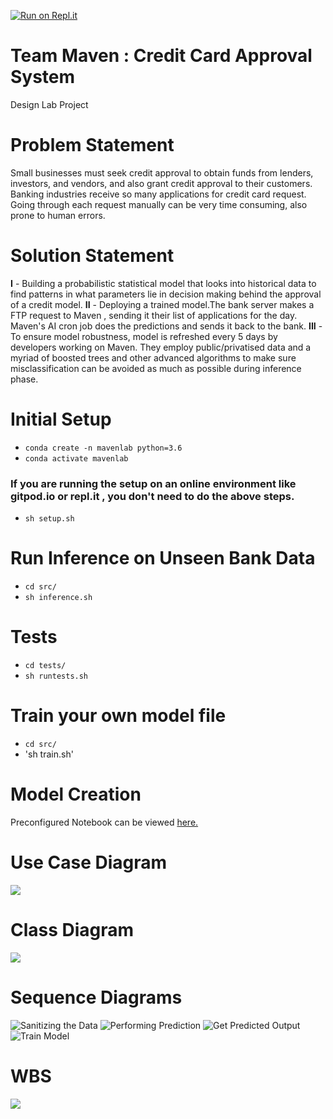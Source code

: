 [![Run on Repl.it](https://repl.it/badge/github/ucalyptus/DesignLabProject)](https://repl.it/github/ucalyptus/DesignLabProject)
# Team Maven : Credit Card Approval System
Design Lab Project 
# Problem Statement
Small businesses must seek credit approval to obtain funds from lenders, investors, and vendors, and also grant credit approval to their customers. Banking industries receive so many applications for credit card request. Going through each request manually can be very time consuming, also prone to human errors. 
# Solution Statement
**I** - Building a probabilistic statistical model that looks into historical data to find patterns in what parameters lie in decision making behind the approval of a credit model.
**II** - Deploying a trained model.The bank server makes a FTP request to Maven , sending it their list of applications for the day. Maven's AI cron job does the predictions and sends it back to the bank.
**III** - To ensure model robustness, model is refreshed every 5 days by developers working on Maven. They employ public/privatised data and a myriad of boosted trees and other advanced algorithms to make sure misclassification can be avoided as much as possible during inference phase. 

# Initial Setup
- `conda create -n mavenlab python=3.6`
- `conda activate mavenlab`
### If you are running the setup on an online environment like gitpod.io or repl.it , you don't need to do the above steps.
- `sh setup.sh`

# Run Inference on Unseen Bank Data
- `cd src/`
- `sh inference.sh`
# Tests
- `cd tests/`
- `sh runtests.sh`
# Train your own model file
- `cd src/`
- 'sh train.sh'

# Model Creation
Preconfigured Notebook can be viewed [here.](https://github.com/ucalyptus/DesignLabProject/blob/master/Maven%20System.ipynb%20-%20Colaboratory.pdf)

# Use Case Diagram
![](images/uc.png)

# Class Diagram
![](images/ClassDiagram.png)

# Sequence Diagrams
![Sanitizing the Data](images/SanitizingTheData.png)
![Performing Prediction](images/PerformingThePrediction.png)
![Get Predicted Output](images/GetPredictionOutput.png)
![Train Model](images/TrainModelMaven.png)

# WBS
![](images/WBS.png)
